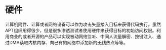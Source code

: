 # 硬件

计算机附件、计算或者网络设备可以作为攻击矢量接入目标来获得代码执行。虽然APT组织用得很少，但是很多渗透测试者使用硬件来获得目标的初始访问权限。利用商业的或者开源的产品可以实现被动网络监听、中间人流量解密、按键注入、通过DMA读取内核内存、向已有的网络中添加新的无线热点等等。

